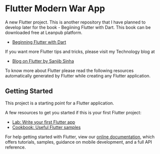 # Flutter Modern War App

A new Flutter project. This is another repository that I have planned to develop later for the book - Begiining Flutter with Dart. This book can be downloaded free at Leanpub platform.

- [Beginning Flutter with Dart](https://leanpub.com/beginningflutterwithdart)

If you want more Flutter tips and tricks, please visit my Technology blog at 

- [Blog on Flutter by Sanjib Sinha](https://mesanjib.wordpress.com/category/flutter/)

To know more about Flutter please read the following resources automatically generated by Flutter while creating any Flutter application. 

## Getting Started

This project is a starting point for a Flutter application.

A few resources to get you started if this is your first Flutter project:

- [Lab: Write your first Flutter app](https://flutter.dev/docs/get-started/codelab)
- [Cookbook: Useful Flutter samples](https://flutter.dev/docs/cookbook)

For help getting started with Flutter, view our
[online documentation](https://flutter.dev/docs), which offers tutorials,
samples, guidance on mobile development, and a full API reference.
